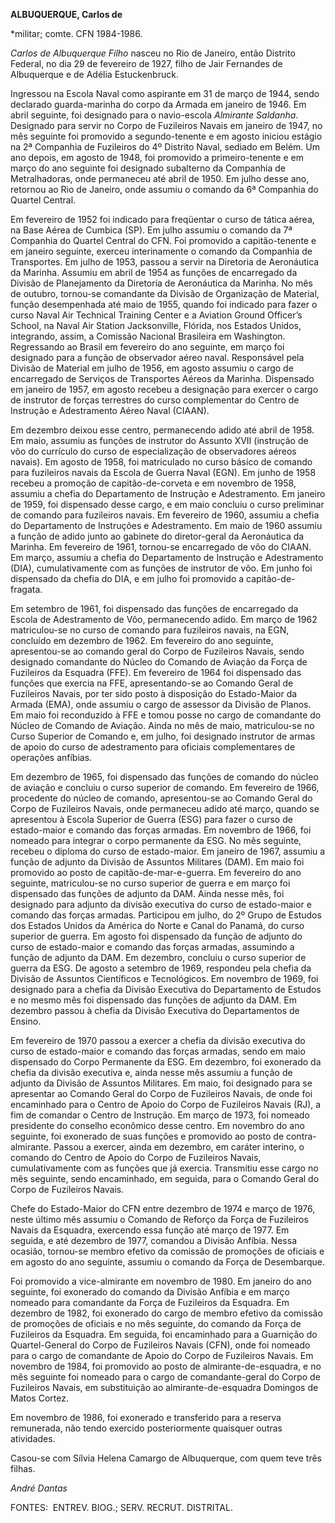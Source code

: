 **ALBUQUERQUE, Carlos de**

\*militar; comte. CFN 1984-1986.

*Carlos de Albuquerque Filho* nasceu no Rio de Janeiro, então Distrito
Federal, no dia 29 de fevereiro de 1927, filho de Jair Fernandes de
Albuquerque e de Adélia Estuckenbruck.

Ingressou na Escola Naval como aspirante em 31 de março de 1944, sendo
declarado guarda-marinha do corpo da Armada em janeiro de 1946. Em abril
seguinte, foi designado para o navio-escola *Almirante Saldanha*.
Designado para servir no Corpo de Fuzileiros Navais em janeiro de 1947,
no mês seguinte foi promovido a segundo-tenente e em agosto iniciou
estágio na 2ª Companhia de Fuzileiros do 4º Distrito Naval, sediado em
Belém. Um ano depois, em agosto de 1948, foi promovido a
primeiro-tenente e em março do ano seguinte foi designado subalterno da
Companhia de Metralhadoras, onde permaneceu até abril de 1950. Em julho
desse ano, retornou ao Rio de Janeiro, onde assumiu o comando da 6ª
Companhia do Quartel Central.

Em fevereiro de 1952 foi indicado para freqüentar o curso de tática
aérea, na Base Aérea de Cumbica (SP). Em julho assumiu o comando da 7ª
Companhia do Quartel Central do CFN. Foi promovido a capitão-tenente e
em janeiro seguinte, exerceu interinamente o comando da Companhia de
Transportes. Em julho de 1953, passou a servir na Diretoria de
Aeronáutica da Marinha. Assumiu em abril de 1954 as funções de
encarregado da Divisão de Planejamento da Diretoria de Aeronáutica da
Marinha. No mês de outubro, tornou-se comandante da Divisão de
Organização de Material, função desempenhada até maio de 1955, quando
foi indicado para fazer o curso Naval Air Technical Training Center e a
Aviation Ground Officer’s School, na Naval Air Station Jacksonville,
Flórida, nos Estados Unidos, integrando, assim, a Comissão Nacional
Brasileira em Washington. Regressando ao Brasil em fevereiro do ano
seguinte, em março foi designado para a função de observador aéreo
naval. Responsável pela Divisão de Material em julho de 1956, em agosto
assumiu o cargo de encarregado de Serviços de Transportes Aéreos da
Marinha. Dispensado em janeiro de 1957, em agosto recebeu a designação
para exercer o cargo de instrutor de forças terrestres do curso
complementar do Centro de Instrução e Adestramento Aéreo Naval (CIAAN).

Em dezembro deixou esse centro, permanecendo adido até abril de 1958. Em
maio, assumiu as funções de instrutor do Assunto XVII (instrução de vôo
do currículo do curso de especialização de observadores aéreos navais).
Em agosto de 1958, foi matriculado no curso básico de comando para
fuzileiros navais da Escola de Guerra Naval (EGN). Em junho de 1958
recebeu a promoção de capitão-de-corveta e em novembro de 1958, assumiu
a chefia do Departamento de Instrução e Adestramento. Em janeiro de
1959, foi dispensado desse cargo, e em maio concluiu o curso preliminar
de comando para fuzileiros navais. Em fevereiro de 1960, assumiu a
chefia do Departamento de Instruções e Adestramento. Em maio de 1960
assumiu a função de adido junto ao gabinete do diretor-geral da
Aeronáutica da Marinha. Em fevereiro de 1961, tornou-se encarregado de
vôo do CIAAN. Em março, assumiu a chefia do Departamento de Instrução e
Adestramento (DIA), cumulativamente com as funções de instrutor de vôo.
Em junho foi dispensado da chefia do DIA, e em julho foi promovido a
capitão-de-fragata.

Em setembro de 1961, foi dispensado das funções de encarregado da Escola
de Adestramento de Vôo, permanecendo adido. Em março de 1962
matriculou-se no curso de comando para fuzileiros navais, na EGN,
concluído em dezembro de 1962. Em fevereiro do ano seguinte,
apresentou-se ao comando geral do Corpo de Fuzileiros Navais, sendo
designado comandante do Núcleo do Comando de Aviação da Força de
Fuzileiros da Esquadra (FFE). Em fevereiro de 1964 foi dispensado das
funções que exercia na FFE, apresentando-se ao Comando Geral de
Fuzileiros Navais, por ter sido posto à disposição do Estado-Maior da
Armada (EMA), onde assumiu o cargo de assessor da Divisão de Planos. Em
maio foi reconduzido à FFE e tomou posse no cargo de comandante do
Núcleo de Comando de Aviação. Ainda no mês de maio, matriculou-se no
Curso Superior de Comando e, em julho, foi designado instrutor de armas
de apoio do curso de adestramento para oficiais complementares de
operações anfíbias.

Em dezembro de 1965, foi dispensado das funções de comando do núcleo de
aviação e concluiu o curso superior de comando. Em fevereiro de 1966,
procedente do núcleo de comando, apresentou-se ao Comando Geral do Corpo
de Fuzileiros Navais, onde permaneceu adido até março, quando se
apresentou à Escola Superior de Guerra (ESG) para fazer o curso de
estado-maior e comando das forças armadas. Em novembro de 1966, foi
nomeado para integrar o corpo permanente da ESG. No mês seguinte,
recebeu o diploma do curso de estado-maior. Em janeiro de 1967, assumiu
a função de adjunto da Divisão de Assuntos Militares (DAM). Em maio foi
promovido ao posto de capitão-de-mar-e-guerra. Em fevereiro do ano
seguinte, matriculou-se no curso superior de guerra e em março foi
dispensado das funções de adjunto da DAM. Ainda nesse mês, foi designado
para adjunto da divisão executiva do curso de estado-maior e comando das
forças armadas. Participou em julho, do 2º Grupo de Estudos dos Estados
Unidos da América do Norte e Canal do Panamá, do curso superior de
guerra. Em agosto foi dispensado da função de adjunto do curso de
estado-maior e comando das forças armadas, assumindo a função de adjunto
da DAM. Em dezembro, concluiu o curso superior de guerra da ESG. De
agosto a setembro de 1969, respondeu pela chefia da Divisão de Assuntos
Científicos e Tecnológicos. Em novembro de 1969, foi designado para a
chefia da Divisão Executiva do Departamento de Estudos e no mesmo mês
foi dispensado das funções de adjunto da DAM. Em dezembro passou à
chefia da Divisão Executiva do Departamentos de Ensino.

Em fevereiro de 1970 passou a exercer a chefia da divisão executiva do
curso de estado-maior e comando das forças armadas, sendo em maio
dispensado do Corpo Permanente da ESG. Em dezembro, foi exonerado da
chefia da divisão executiva e, ainda nesse mês assumiu a função de
adjunto da Divisão de Assuntos Militares. Em maio, foi designado para se
apresentar ao Comando Geral do Corpo de Fuzileiros Navais, de onde foi
encaminhado para o Centro de Apoio do Corpo de Fuzileiros Navais (RJ), a
fim de comandar o Centro de Instrução. Em março de 1973, foi nomeado
presidente do conselho econômico desse centro. Em novembro do ano
seguinte, foi exonerado de suas funções e promovido ao posto de
contra-almirante. Passou a exercer, ainda em dezembro, em caráter
interino, o comando do Centro de Apoio do Corpo de Fuzileiros Navais,
cumulativamente com as funções que já exercia. Transmitiu esse cargo no
mês seguinte, sendo encaminhado, em seguida, para o Comando Geral do
Corpo de Fuzileiros Navais.

Chefe do Estado-Maior do CFN entre dezembro de 1974 e março de 1976,
neste último mês assumiu o Comando de Reforço da Força de Fuzileiros
Navais da Esquadra, exercendo essa função até março de 1977. Em seguida,
e até dezembro de 1977, comandou a Divisão Anfíbia. Nessa ocasião,
tornou-se membro efetivo da comissão de promoções de oficiais e em
agosto do ano seguinte, assumiu o comando da Força de Desembarque.

Foi promovido a vice-almirante em novembro de 1980. Em janeiro do ano
seguinte, foi exonerado do comando da Divisão Anfíbia e em março nomeado
para comandante da Força de Fuzileiros da Esquadra. Em dezembro de 1982,
foi exonerado do cargo de membro efetivo da comissão de promoções de
oficiais e no mês seguinte, do comando da Força de Fuzileiros da
Esquadra. Em seguida, foi encaminhado para a Guarnição do
Quartel-General do Corpo de Fuzileiros Navais (CFN), onde foi nomeado
para o cargo de comandante de Apoio do Corpo de Fuzileiros Navais. Em
novembro de 1984, foi promovido ao posto de almirante-de-esquadra, e no
mês seguinte foi nomeado para o cargo de comandante-geral do Corpo de
Fuzileiros Navais, em substituição ao almirante-de-esquadra Domingos de
Matos Cortez.

Em novembro de 1986, foi exonerado e transferido para a reserva
remunerada, não tendo exercido posteriormente quaisquer outras
atividades.

Casou-se com Sílvia Helena Camargo de Albuquerque, com quem teve três
filhas.

*André Dantas*

FONTES:  ENTREV. BIOG.; SERV. RECRUT. DISTRITAL.

 
